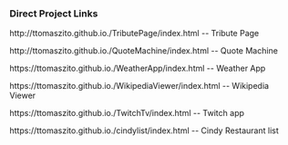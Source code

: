 

<div>
  
  <h3>Direct Project Links</h3>
  
  <p> http://ttomaszito.github.io./TributePage/index.html -- Tribute Page  </p>
  <p> http://ttomaszito.github.io./QuoteMachine/index.html -- Quote Machine </p>
  <p>https://ttomaszito.github.io./WeatherApp/index.html -- Weather App</p>
  <p>https://ttomaszito.github.io./WikipediaViewer/index.html -- Wikipedia Viewer</p>
  <p>https://ttomaszito.github.io./TwitchTv/index.html -- Twitch app</p>
  <bk>
  <p>https://ttomaszito.github.io./cindylist/index.html -- Cindy Restaurant list</p>
 
  
</div>
  
  
 
